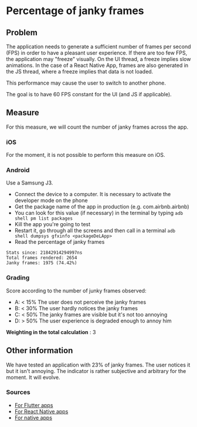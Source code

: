 # Percentage of janky frames

## Problem

The application needs to generate a sufficient number of frames per second (FPS) in order to have a pleasant user experience. If there are too few FPS, the application may "freeze" visually. On the UI thread, a freeze implies slow animations. In the case of a React Native App, frames are also generated in the JS thread, where a freeze implies that data is not loaded.

This performance may cause the user to switch to another phone.

The goal is to have 60 FPS constant for the UI (and JS if applicable).

## Measure

For this measure, we will count the number of janky frames across the app.

### iOS

For the moment, it is not possible to perform this measure on iOS.

### Android

Use a Samsung J3.

- Connect the device to a computer. It is necessary to activate the developer mode on the phone
- Get the package name of the app in production (e.g. com.airbnb.airbnb)
- You can look for this value (if necessary) in the terminal by typing `adb shell pm list packages`
- Kill the app you're going to test
- Restart it, go through all the screens and then call in a terminal `adb shell dumpsys gfxinfo <packageDeLApp>`
- Read the percentage of janky frames

```
Stats since: 21842914294997ns
Total frames rendered: 2654
Janky frames: 1975 (74.42%)
```

### Grading

Score according to the number of junky frames observed:

- A: < 15% The user does not perceive the janky frames
- B: < 30% The user hardly notices the janky frames
- C: < 50% The janky frames are visible but it's not too annoying
- D: > 50% The user experience is degraded enough to annoy him

**Weighting in the total calculation** : 3

## Other information

We have tested an application with 23% of janky frames. The user notices it but it isn't annoying. The indicator is rather subjective and arbitrary for the moment. It will evolve.

### Sources

- [For Flutter apps](https://flutter.dev/docs/cookbook/testing/integration/profiling)
- [For React Native apps](https://github.com/bamlab/react-native-performance)
- [For native apps](https://developer.android.com/training/testing/performance)
